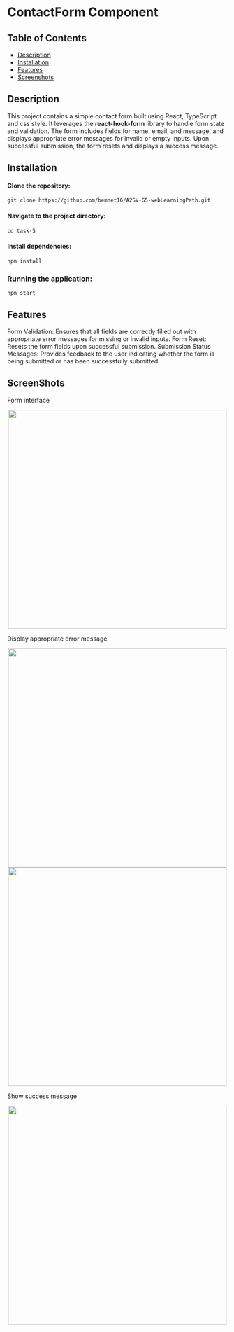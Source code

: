 # ContactForm Component

## Table of Contents

- [Description](#description)
- [Installation](#installation)
- [Features](#features)
- [Screenshots](#screenshots)

## Description
This project contains a simple contact form built using React, TypeScript and css style. It leverages the **react-hook-form** library to handle form state and validation. The form includes fields for name, email, and message, and displays appropriate error messages for invalid or empty inputs. Upon successful submission, the form resets and displays a success message.

## Installation
#### Clone the repository:
```git clone https://github.com/bemnet16/A2SV-G5-webLearningPath.git```
#### Navigate to the project directory:
```cd task-5```
#### Install dependencies:
```npm install```
### Running the application:
```npm start```

## Features
Form Validation: Ensures that all fields are correctly filled out with appropriate error messages for missing or invalid inputs.
Form Reset: Resets the form fields upon successful submission.
Submission Status Messages: Provides feedback to the user indicating whether the form is being submitted or has been successfully submitted.

## ScreenShots
Form interface
<p align="center">
<img src="https://github.com/bemnet16/A2SV-G5-webLearningPath/blob/main/task-5/screenshots/Screenshot%20from%202024-08-07%2014-58-02.png" height="auto" width="500"/>
</p>


Display appropriate error message
<p align="center">
<img src="https://github.com/bemnet16/A2SV-G5-webLearningPath/blob/main/task-5/screenshots/Screenshot%20from%202024-08-07%2014-58-20.png" height="auto" width="500"/>
  <img src="https://github.com/bemnet16/A2SV-G5-webLearningPath/blob/main/task-5/screenshots/Screenshot%20from%202024-08-07%2014-58-39.png" height="auto" width="500"/>

</p>

Show success message
<p align="center">
<img src="https://github.com/bemnet16/A2SV-G5-webLearningPath/blob/main/task-5/screenshots/Screenshot%20from%202024-08-07%2014-59-54.png" height="auto" width="500"/>
</p>

